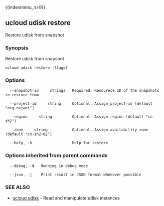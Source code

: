 {{indexmenu_n>9}}

## ucloud udisk restore

Restore udisk from snapshot

### Synopsis

Restore udisk from snapshot

```
ucloud udisk restore [flags]
```

### Options

```
  --snapshot-id     strings   Required. Resourece ID of the snapshots to restore from 

  --project-id     string     Optional. Assign project-id (default "org-oxjwoi") 

  --region     string         Optional. Assign region (default "cn-sh2") 

  --zone     string           Optional. Assign availability zone (default "cn-sh2-02") 

  --help, -h                  help for restore 

```

### Options inherited from parent commands

```
  --debug, -d   Running in debug mode 

  --json, -j    Print result in JSON format whenever possible 

```

### SEE ALSO

* [ucloud udisk](software/cli/cmd/ucloud/udisk)	 - Read and manipulate udisk instances

